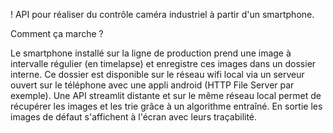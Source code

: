 ! API pour réaliser du contrôle caméra industriel à partir d'un smartphone. 

Comment ça marche ?

Le smartphone installé sur la ligne de production prend une image à intervalle régulier (en timelapse) et enregistre ces images dans un dossier interne. 
Ce dossier est disponible sur le réseau wifi local via un serveur ouvert sur le téléphone avec une appli android (HTTP File Server par exemple). 
Une API streamlit distante et sur le même réseau local permet de récupérer les images et les trie grâce à un algorithme entraîné. 
En sortie les images de défaut s'affichent à l'écran avec leurs traçabilité.
